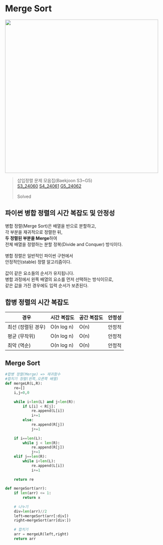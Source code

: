 # Merge Sort
<img src="https://github.com/user-attachments/assets/0ad0ef70-0e2c-44be-a414-117ecbb68631" width="500" height="500"/> <br>

>삽입정렬 문제 모음집(Baekjoon S3~G5) <br>
[S3_24060](https://www.acmicpc.net/problem/24060) [S4_24061](https://www.acmicpc.net/problem/24061) [G5_24062](https://www.acmicpc.net/problem/24062)
<br><br>
>Solved <br> 

## 파이썬 병합 정렬의 시간 복잡도 및 안정성
병합 정렬(Merge Sort)은 배열을 반으로 분할하고, <br>
각 부분을 재귀적으로 정렬한 뒤, <br>
**두 정렬된 부분을 Merge**하여 <br>
전체 배열을 정렬하는 분할 정복(Divide and Conquer) 방식이다. <br> 
<br>
병합 정렬은 일반적인 파이썬 구현에서 <br>
안정적인(stable) 정렬 알고리즘이다. <br><br>
값이 같은 요소들의 순서가 유지됩니다. <br>
병합 과정에서 왼쪽 배열의 요소를 먼저 선택하는 방식이므로, <br>
같은 값을 가진 경우에도 입력 순서가 보존된다. <br>

## 합병 정렬의 시간 복잡도
| 경우          | 시간 복잡도     | 공간 복잡도 | 안정성   |
| ----------- | ---------- | ------ | ----- |
| 최선 (정렬된 경우) | O(n log n) | O(n)   | 안정적 |
| 평균 (무작위)    | O(n log n) | O(n)   | 안정적 |
| 최악 (역순)     | O(n log n) | O(n)   | 안정적 |

## Merge Sort
```python
#합병 정렬(Merge) => 재귀함수
#합치기 정렬(왼쪽,오른쪽 배열)
def mergeLR(L,R): 
    re=[]
    i,j=0,0
    
    while i<len(L) and j<len(R):
        if L[i] < R[j]:
            re.append(L[i])
            i+=1
        else:
            re.append(R[j])
            j+=1
            
    if i==len(L):
        while j < len(R):
            re.append(R[j])
            j+=1
    elif j==len(R):
        while i<len(L):
            re.append(L[i])
            i+=1
    
    return re
    
def mergeSort(arr):
    if len(arr) <= 1:
        return x
    
    # 나누기
    div=len(arr)//2
    left=mergeSort(arr[:div])
    right=mergeSort(arr[div:])
    
    # 합치기
    arr = mergeLR(left,right)
    return arr
```
